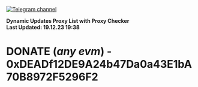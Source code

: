 [![Telegram channel](https://img.shields.io/endpoint?url=https://runkit.io/damiankrawczyk/telegram-badge/branches/master?url=https://t.me/n4z4v0d)](https://t.me/n4z4v0d) 

**Dynamic Updates Proxy List with Proxy Checker**  
**Last Updated: 19.12.23 19:38**

# DONATE (_any evm_) - 0xDEADf12DE9A24b47Da0a43E1bA70B8972F5296F2
